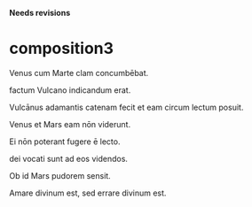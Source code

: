 **Needs revisions**

# composition3

Venus cum Marte clam concumbēbat.

factum Vulcano indicandum erat. 

Vulcānus adamantis catenam fecit et eam circum lectum posuit.

Venus et Mars eam nōn viderunt. 

Ei nōn poterant fugere ē lecto.

dei vocati sunt ad eos videndos. 

Ob id Mars pudorem sensit. 

Amare divinum est, sed errare divinum est.

